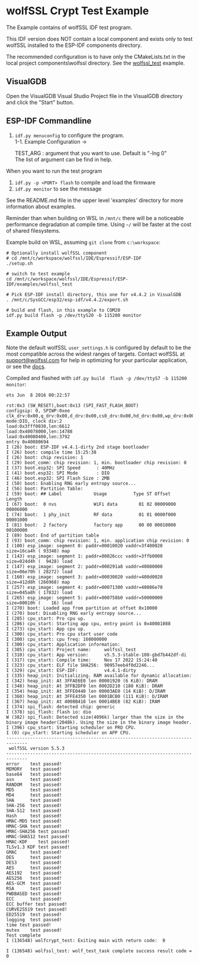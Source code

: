 # wolfSSL Crypt Test Example

The Example contains of wolfSSL IDF test program.

This IDF version does NOT contain a local component and exists only to test wolfSSL installed to the ESP-IDF components directory.

The recommended configuration is to have only the CMakeLists.txt in the local project components\wolfssl directory. See the [wolfssl_test](../wolfssl_test/README.md) example.

## VisualGDB

Open the VisualGDB Visual Studio Project file in the VisualGDB directory and click the "Start" button.

## ESP-IDF Commandline

1. `idf.py menuconfig` to configure the program.  
    1-1. Example Configuration ->

    TEST_ARG : argument that you want to use. Default is "-lng 0"  
    The list of argument can be find in help.

When you want to run the test program

1. `idf.py -p <PORT> flash` to compile and load the firmware
2. `idf.py monitor` to see the message

See the README.md file in the upper level 'examples' directory for more information about examples.

Reminder than when building on WSL in `/mnt/c` there will be a noticeable performance degradation at compile time. Using `~/` will be faster at the cost of shared filesystems.

Example build on WSL, assuming `git clone` from `c:\workspace`:

```
# Optionally install wolfSSL component
# cd /mnt/c/workspace/wolfssl/IDE/Espressif/ESP-IDF
./setup.sh

# switch to test example
cd /mnt/c/workspace/wolfssl/IDE/Espressif/ESP-IDF/examples/wolfssl_test

# Pick ESP-IDF install directory, this one for v4.4.2 in VisualGDB
. /mnt/c/SysGCC/esp32/esp-idf/v4.4.2/export.sh

# build and flash, in this example to COM20
idf.py build flash -p /dev/ttyS20 -b 115200 monitor
```

## Example Output

Note the default wolfSSL `user_settings.h` is configured by default to be the most 
compatible across the widest ranges of targets. Contact wolfSSL at support@wolfssl.com
for help in optimizing for your particular application, or see the 
[docs](https://www.wolfssl.com/documentation/manuals/wolfssl/index.html).

Compiled and flashed with `idf.py build  flash -p /dev/ttyS7 -b 115200 monitor`:

```
ets Jun  8 2016 00:22:57

rst:0x3 (SW_RESET),boot:0x13 (SPI_FAST_FLASH_BOOT)
configsip: 0, SPIWP:0xee
clk_drv:0x00,q_drv:0x00,d_drv:0x00,cs0_drv:0x00,hd_drv:0x00,wp_drv:0x00
mode:DIO, clock div:2
load:0x3fff0030,len:6612
load:0x40078000,len:14788
load:0x40080400,len:3792
entry 0x40080694
I (26) boot: ESP-IDF v4.4.1-dirty 2nd stage bootloader
I (26) boot: compile time 15:25:38
I (26) boot: chip revision: 1
I (29) boot_comm: chip revision: 1, min. bootloader chip revision: 0
I (37) boot.esp32: SPI Speed      : 40MHz
I (41) boot.esp32: SPI Mode       : DIO
I (46) boot.esp32: SPI Flash Size : 2MB
I (50) boot: Enabling RNG early entropy source...
I (56) boot: Partition Table:
I (59) boot: ## Label            Usage          Type ST Offset   Length
I (67) boot:  0 nvs              WiFi data        01 02 00009000 00006000
I (74) boot:  1 phy_init         RF data          01 01 0000f000 00001000
I (81) boot:  2 factory          factory app      00 00 00010000 00100000
I (89) boot: End of partition table
I (93) boot_comm: chip revision: 1, min. application chip revision: 0
I (100) esp_image: segment 0: paddr=00010020 vaddr=3f400020 size=16ca4h ( 93348) map
I (143) esp_image: segment 1: paddr=00026ccc vaddr=3ffb0000 size=024d4h (  9428) load
I (147) esp_image: segment 2: paddr=000291a8 vaddr=40080000 size=06e70h ( 28272) load
I (160) esp_image: segment 3: paddr=00030020 vaddr=400d0020 size=412d8h (266968) map
I (257) esp_image: segment 4: paddr=00071300 vaddr=40086e70 size=045a8h ( 17832) load
I (265) esp_image: segment 5: paddr=000758b0 vaddr=50000000 size=00010h (    16) load
I (270) boot: Loaded app from partition at offset 0x10000
I (270) boot: Disabling RNG early entropy source...
I (285) cpu_start: Pro cpu up.
I (286) cpu_start: Starting app cpu, entry point is 0x40081088
I (273) cpu_start: App cpu up.
I (300) cpu_start: Pro cpu start user code
I (300) cpu_start: cpu freq: 160000000
I (300) cpu_start: Application information:
I (305) cpu_start: Project name:     wolfssl_test
I (310) cpu_start: App version:      v5.5.3-stable-108-gbd7b442df-di
I (317) cpu_start: Compile time:     Nov 17 2022 15:24:40
I (323) cpu_start: ELF file SHA256:  90957eeb4f0d2246...
I (329) cpu_start: ESP-IDF:          v4.4.1-dirty
I (335) heap_init: Initializing. RAM available for dynamic allocation:
I (342) heap_init: At 3FFAE6E0 len 00001920 (6 KiB): DRAM
I (348) heap_init: At 3FFB2DF0 len 0002D210 (180 KiB): DRAM
I (354) heap_init: At 3FFE0440 len 00003AE0 (14 KiB): D/IRAM
I (360) heap_init: At 3FFE4350 len 0001BCB0 (111 KiB): D/IRAM
I (367) heap_init: At 4008B418 len 00014BE8 (82 KiB): IRAM
I (374) spi_flash: detected chip: generic
I (378) spi_flash: flash io: dio
W (382) spi_flash: Detected size(4096k) larger than the size in the binary image header(2048k). Using the size in the binary image header.
I (396) cpu_start: Starting scheduler on PRO CPU.
I (0) cpu_start: Starting scheduler on APP CPU.
------------------------------------------------------------------------------
 wolfSSL version 5.5.3
------------------------------------------------------------------------------
error    test passed!
MEMORY   test passed!
base64   test passed!
asn      test passed!
RANDOM   test passed!
MD5      test passed!
MD4      test passed!
SHA      test passed!
SHA-256  test passed!
SHA-512  test passed!
Hash     test passed!
HMAC-MD5 test passed!
HMAC-SHA test passed!
HMAC-SHA256 test passed!
HMAC-SHA512 test passed!
HMAC-KDF    test passed!
TLSv1.3 KDF test passed!
GMAC     test passed!
DES      test passed!
DES3     test passed!
AES      test passed!
AES192   test passed!
AES256   test passed!
AES-GCM  test passed!
RSA      test passed!
PWDBASED test passed!
ECC      test passed!
ECC buffer test passed!
CURVE25519 test passed!
ED25519  test passed!
logging  test passed!
time test passed!
mutex    test passed!
Test complete
I (136548) wolfcrypt_test: Exiting main with return code:  0

I (136548) wolfssl_test: wolf_test_task complete success result code = 0
```
